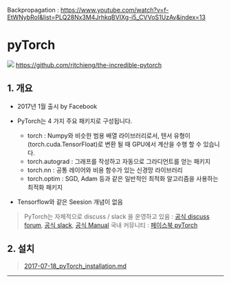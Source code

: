 Backpropagation : https://www.youtube.com/watch?v=f-EtWNybRoI&list=PLQ28Nx3M4JrhkqBVIXg-i5_CVVoS1UzAv&index=13

# pyTorch 

![](https://github.com/ritchieng/the-incredible-pytorch/raw/master/the_incredible_pytorch.png)
https://github.com/ritchieng/the-incredible-pytorch



## 1. 개요 

- 2017년 1월 출시 by Facebook

- PyTorch는 4 가지 주요 패키지로 구성됩니다.
    - torch : Numpy와 비슷한 범용 배열 라이브러리로서, 텐서 유형이 (torch.cuda.TensorFloat)로 변환 될 때 GPU에서 계산을 수행 할 수 있습니다.
    - torch.autograd : 그래프를 작성하고 자동으로 그라디언트를 얻는 패키지
    - torch.nn : 공통 레이어와 비용 함수가 있는 신경망 라이브러리
    - torch.optim : SGD, Adam 등과 같은 일반적인 최적화 알고리즘을 사용하는 최적화 패키지


- Tensorflow와 같은 Seesion 개념이 없음 


> PyTorch는 자체적으로 discuss / slack 을 운영하고 있음 : [공식 discuss forum](https://discuss.pytorch.org), [공식 slack](http://pytorch.slack.com), [공식 Manual](http://pytorch.org/docs/index.html)
> 국내 커뮤니티 : [페이스북 pyTorch](https://www.facebook.com/groups/PyTorchKR)

## 2. 설치 

> [2017-07-18_pyTorch_installation.md](https://github.com/adioshun/Blog_Jekyll/blob/master/2017-07-18_pyTorch_installation.md)






---

